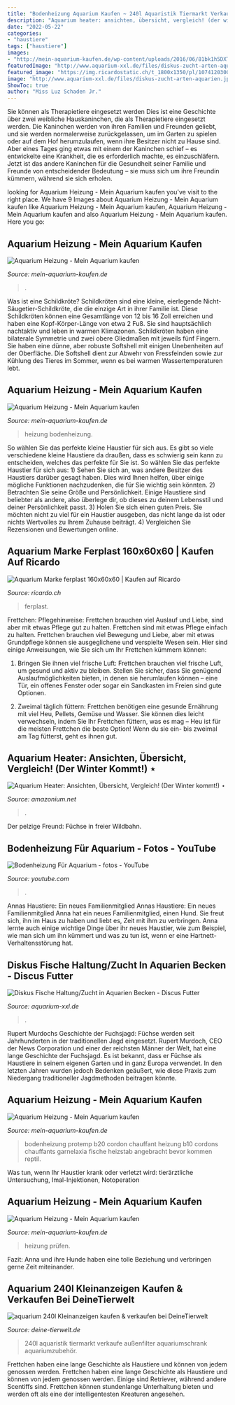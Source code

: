```yaml
---
title: "Bodenheizung Aquarium Kaufen ~ 240l Aquaristik Tiermarkt Verkaufe Außenfilter Aquariumschrank Aquariumzubehör"
description: "Aquarium heater: ansichten, übersicht, vergleich! (der winter kommt!) ⋆"
date: "2022-05-22"
categories:
- "haustiere"
tags: ["haustiere"]
images:
- "http://mein-aquarium-kaufen.de/wp-content/uploads/2016/06/81bk1h5DXTL._SL1181_-768x768.jpg"
featuredImage: "http://www.aquarium-xxl.de/files/diskus-zucht-arten-aquarien.jpg"
featured_image: "https://img.ricardostatic.ch/t_1800x1350/pl/1074120300/8/1/"
image: "http://www.aquarium-xxl.de/files/diskus-zucht-arten-aquarien.jpg"
ShowToc: true
author: "Miss Luz Schaden Jr."
---
```



Sie können als Therapietiere eingesetzt werden
Dies ist eine Geschichte über zwei weibliche Hauskaninchen, die als Therapietiere eingesetzt werden. Die Kaninchen werden von ihren Familien und Freunden geliebt, und sie werden normalerweise zurückgelassen, um im Garten zu spielen oder auf dem Hof herumzulaufen, wenn ihre Besitzer nicht zu Hause sind. Aber eines Tages ging etwas mit einem der Kaninchen schief – es entwickelte eine Krankheit, die es erforderlich machte, es einzuschläfern. Jetzt ist das andere Kaninchen für die Gesundheit seiner Familie und Freunde von entscheidender Bedeutung – sie muss sich um ihre Freundin kümmern, während sie sich erholen.

	

		
looking for Aquarium Heizung - Mein Aquarium kaufen you've visit to the right place. We have 9 Images about Aquarium Heizung - Mein Aquarium kaufen like Aquarium Heizung - Mein Aquarium kaufen, Aquarium Heizung - Mein Aquarium kaufen and also Aquarium Heizung - Mein Aquarium kaufen. Here you go:
		
    
## Aquarium Heizung - Mein Aquarium Kaufen

<img loading=lazy src="http://mein-aquarium-kaufen.de/wp-content/uploads/2016/06/81bk1h5DXTL._SL1181_-768x768.jpg" onerror="this.onerror=null;this.src='https://tse2.mm.bing.net/th?id=OIP.fsvSLFLnPphklpQ3Rpt_AwHaHa&amp;pid=15.1';" alt="Aquarium Heizung - Mein Aquarium kaufen">

_Source: mein-aquarium-kaufen.de_

>. 

	

Was ist eine Schildkröte?
Schildkröten sind eine kleine, eierlegende Nicht-Säugetier-Schildkröte, die die einzige Art in ihrer Familie ist. Diese Schildkröten können eine Gesamtlänge von 12 bis 16 Zoll erreichen und haben eine Kopf-Körper-Länge von etwa 2 Fuß. Sie sind hauptsächlich nachtaktiv und leben in warmen Klimazonen. Schildkröten haben eine bilaterale Symmetrie und zwei obere Gliedmaßen mit jeweils fünf Fingern. Sie haben eine dünne, aber robuste Softshell mit einigen Unebenheiten auf der Oberfläche. Die Softshell dient zur Abwehr von Fressfeinden sowie zur Kühlung des Tieres im Sommer, wenn es bei warmen Wassertemperaturen lebt.

    
## Aquarium Heizung - Mein Aquarium Kaufen

<img loading=lazy src="http://mein-aquarium-kaufen.de/wp-content/uploads/2016/06/81bk1h5DXTL._SL1181_.jpg" onerror="this.onerror=null;this.src='https://tse4.mm.bing.net/th?id=OIP.Yz0ViUDN4KWLe0b_C6mmBAHaHa&amp;pid=15.1';" alt="Aquarium Heizung - Mein Aquarium kaufen">

_Source: mein-aquarium-kaufen.de_

>heizung bodenheizung. 

	

So wählen Sie das perfekte kleine Haustier für sich aus.
Es gibt so viele verschiedene kleine Haustiere da draußen, dass es schwierig sein kann zu entscheiden, welches das perfekte für Sie ist. So wählen Sie das perfekte Haustier für sich aus: 1) Sehen Sie sich an, was andere Besitzer des Haustiers darüber gesagt haben. Dies wird Ihnen helfen, über einige mögliche Funktionen nachzudenken, die für Sie wichtig sein könnten. 2) Betrachten Sie seine Größe und Persönlichkeit. Einige Haustiere sind beliebter als andere, also überlege dir, ob dieses zu deinem Lebensstil und deiner Persönlichkeit passt. 3) Holen Sie sich einen guten Preis. Sie möchten nicht zu viel für ein Haustier ausgeben, das nicht lange da ist oder nichts Wertvolles zu Ihrem Zuhause beiträgt. 4) Vergleichen Sie Rezensionen und Bewertungen online.

    
## Aquarium Marke Ferplast 160x60x60 | Kaufen Auf Ricardo

<img loading=lazy src="https://img.ricardostatic.ch/t_1800x1350/pl/1074120300/8/1/" onerror="this.onerror=null;this.src='https://tse3.mm.bing.net/th?id=OIP.F5oBAMP9pcqMkZW3ySNG4gHaFj&amp;pid=15.1';" alt="Aquarium Marke ferplast 160x60x60 | Kaufen auf Ricardo">

_Source: ricardo.ch_

>ferplast. 

	

Frettchen: Pflegehinweise: Frettchen brauchen viel Auslauf und Liebe, sind aber mit etwas Pflege gut zu halten.
Frettchen sind mit etwas Pflege einfach zu halten. Frettchen brauchen viel Bewegung und Liebe, aber mit etwas Grundpflege können sie ausgeglichene und verspielte Wesen sein. Hier sind einige Anweisungen, wie Sie sich um Ihr Frettchen kümmern können:
1. Bringen Sie ihnen viel frische Luft: Frettchen brauchen viel frische Luft, um gesund und aktiv zu bleiben. Stellen Sie sicher, dass Sie genügend Auslaufmöglichkeiten bieten, in denen sie herumlaufen können – eine Tür, ein offenes Fenster oder sogar ein Sandkasten im Freien sind gute Optionen.

2. Zweimal täglich füttern: Frettchen benötigen eine gesunde Ernährung mit viel Heu, Pellets, Gemüse und Wasser. Sie können dies leicht verwechseln, indem Sie Ihr Frettchen füttern, was es mag – Heu ist für die meisten Frettchen die beste Option! Wenn du sie ein- bis zweimal am Tag fütterst, geht es ihnen gut.

    
## Aquarium Heater: Ansichten, Übersicht, Vergleich! (Der Winter Kommt!) ⋆

<img loading=lazy src="https://amazonium.net/de/wp-content/uploads/2018/10/Внешний-обогреватель-для-аквариума.jpg" onerror="this.onerror=null;this.src='https://tse4.mm.bing.net/th?id=OIP.XhNZye5o25ZHVGwpL9b9IQHaFe&amp;pid=15.1';" alt="Aquarium Heater: Ansichten, Übersicht, Vergleich! (Der Winter kommt!) ⋆">

_Source: amazonium.net_

>. 

	

Der pelzige Freund: Füchse in freier Wildbahn.

    
## Bodenheizung Für Aquarium - Fotos - YouTube

<img loading=lazy src="https://i.ytimg.com/vi/gnm5Bl1KNLY/maxresdefault.jpg" onerror="this.onerror=null;this.src='https://tse1.mm.bing.net/th?id=OIP.iZ__Qsvws21F0v5aspXYHwHaEK&amp;pid=15.1';" alt="Bodenheizung Für Aquarium - fotos - YouTube">

_Source: youtube.com_

>. 

	

Annas Haustiere: Ein neues Familienmitglied
Annas Haustiere: Ein neues Familienmitglied
Anna hat ein neues Familienmitglied, einen Hund. Sie freut sich, ihn im Haus zu haben und liebt es, Zeit mit ihm zu verbringen. Anna lernte auch einige wichtige Dinge über ihr neues Haustier, wie zum Beispiel, wie man sich um ihn kümmert und was zu tun ist, wenn er eine Hartnett-Verhaltensstörung hat.

    
## Diskus Fische Haltung/Zucht In Aquarien Becken - Discus Futter

<img loading=lazy src="http://www.aquarium-xxl.de/files/diskus-zucht-arten-aquarien.jpg" onerror="this.onerror=null;this.src='https://tse1.mm.bing.net/th?id=OIP.vNX5rl7ywK1Xy7VK5MTcHwAAAA&amp;pid=15.1';" alt="Diskus Fische Haltung/Zucht in Aquarien Becken - Discus Futter">

_Source: aquarium-xxl.de_

>. 

	

Rupert Murdochs Geschichte der Fuchsjagd: Füchse werden seit Jahrhunderten in der traditionellen Jagd eingesetzt.
Rupert Murdoch, CEO der News Corporation und einer der reichsten Männer der Welt, hat eine lange Geschichte der Fuchsjagd. Es ist bekannt, dass er Füchse als Haustiere in seinem eigenen Garten und in ganz Europa verwendet. In den letzten Jahren wurden jedoch Bedenken geäußert, wie diese Praxis zum Niedergang traditioneller Jagdmethoden beitragen könnte.

    
## Aquarium Heizung - Mein Aquarium Kaufen

<img loading=lazy src="http://mein-aquarium-kaufen.de/wp-content/uploads/2016/06/81QOaoqS-FL._SL1181_.jpg" onerror="this.onerror=null;this.src='https://tse2.mm.bing.net/th?id=OIP.3-7tXA0JMQ5VLAoOUaaWtwHaHa&amp;pid=15.1';" alt="Aquarium Heizung - Mein Aquarium kaufen">

_Source: mein-aquarium-kaufen.de_

>bodenheizung protemp b20 cordon chauffant heizung b10 cordons chauffants garnelaxia fische heizstab angebracht bevor kommen reptil. 

	

Was tun, wenn Ihr Haustier krank oder verletzt wird: tierärztliche Untersuchung, Imal-Injektionen, Notoperation

    
## Aquarium Heizung - Mein Aquarium Kaufen

<img loading=lazy src="http://mein-aquarium-kaufen.de/wp-content/uploads/2016/06/61roRKcQoL._SL1300_-630x1024.jpg" onerror="this.onerror=null;this.src='https://tse4.mm.bing.net/th?id=OIP.TU4fdOpkf8loUtVuvcoCzwHaMC&amp;pid=15.1';" alt="Aquarium Heizung - Mein Aquarium kaufen">

_Source: mein-aquarium-kaufen.de_

>heizung prüfen. 

	

Fazit: Anna und ihre Hunde haben eine tolle Beziehung und verbringen gerne Zeit miteinander.

    
## Aquarium 240l Kleinanzeigen Kaufen &amp; Verkaufen Bei DeineTierwelt

<img loading=lazy src="https://pic5.qimage.de/95/01/36/203360195.jpg" onerror="this.onerror=null;this.src='https://tse2.mm.bing.net/th?id=OIP.DcHqhNakdYm-euzUq58MAgHaNK&amp;pid=15.1';" alt="aquarium 240l Kleinanzeigen kaufen &amp; verkaufen bei DeineTierwelt">

_Source: deine-tierwelt.de_

>240l aquaristik tiermarkt verkaufe außenfilter aquariumschrank aquariumzubehör. 

	

Frettchen haben eine lange Geschichte als Haustiere und können von jedem genossen werden.
Frettchen haben eine lange Geschichte als Haustiere und können von jedem genossen werden. Einige sind Retriever, während andere Scentiffs sind. Frettchen können stundenlange Unterhaltung bieten und werden oft als eine der intelligentesten Kreaturen angesehen.

